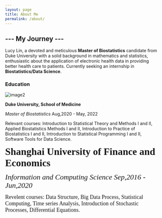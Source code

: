 ```yaml
---
layout: page
title: About Me
permalink: /about/
---
```

##                                                               --- My Journey ---

Lucy Lin, a devoted and meticulous **Master of Biostatistics** candidate from Duke University with a solid background in mathematics and statistics, enthusiastic about the application of electronic health data in providing better health care to patients. Currently seeking an internship in **Biostatistics/Data Science**. 
### Education
![image2](https://github.com/lucylin1997/fastpage_copy/blob/master/images/SOM_logo.jpg?raw=true)

**Duke University, School of Medicine**

_Master of Biostatistics_   Aug,2020 - May, 2022

Relevant courses: Introduction to Statistical Theory and Methods I and II, Applied Biostatistics Methods I and II, Introduction to Practice of Biostatistics I and II, Introduction to Statistical Programming I and II, Software Tools for Data Science.

**<font size="6" face="Garamond">Shanghai University of Finance and Economics</font>**

_<font size="5" face="Garamond">Information and Computing Science  Sep,2016 - Jun,2020</font>_

<font size="4" face="Garamond">Revelent courses: Data Structure, Big Data Process, Statistical Computing, Time series Analysis, Introduction of Stochastic Processes, Differential Equations.</font><br/>






